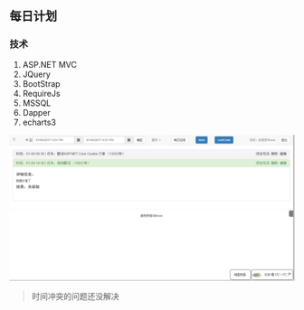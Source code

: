## 每日计划

### 技术
1. ASP.NET MVC
2. JQuery
3. BootStrap
4. RequireJs
5. MSSQL
6. Dapper
7. echarts3

![](shootcut.png)
> 时间冲突的问题还没解决